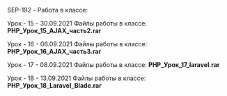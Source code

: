 SEP-192 - Работа в классе:

Урок - 15 - 30.09.2021 
Файлы работы в классе: **PHP_Урок_15_AJAX_часть2.rar**

Урок - 16 - 06.09.2021 
Файлы работы в классе: **PHP_Урок_16_AJAX_часть3.rar**

Урок - 17 - 08.09.2021 
Файлы работы в классе: **PHP_Урок_17_laravel.rar**

Урок - 18 - 13.09.2021 
Файлы работы в классе: **PHP_Урок_18_Laravel_Blade.rar**


